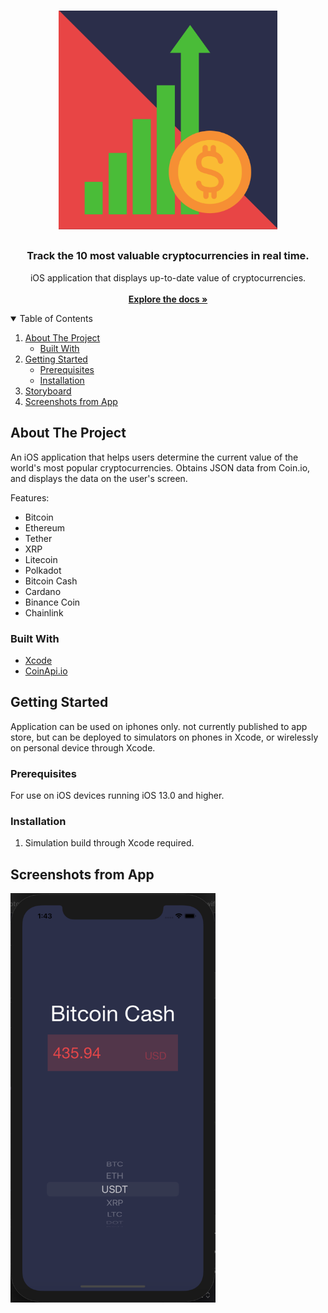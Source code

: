 
<br />
<p align="center">
  <a href="https://github.com/MelissaAppel/Cryptocurrency-Tracker">
    <img src="images/CryptoLogo.png" alt="Logo" width="350" height="350">
  </a>

  <h2 align="center"></h2>
  <h3 align="center">Track the 10 most valuable cryptocurrencies in real time.</h4>

  <p align="center">
    iOS application that displays up-to-date value of cryptocurrencies. 
    <br />
    <br />
    <a href="https://github.com/MelissaAppel/Cryptocurrency-Tracker"><strong>Explore the docs »</strong></a>
    <br />
  </p>
</p>



<!-- TABLE OF CONTENTS -->
<details open="open">
  <summary>Table of Contents</summary>
  <ol>
    <li>
      <a href="#about-the-project">About The Project</a>
      <ul>
        <li><a href="#built-with">Built With</a></li>
      </ul>
    </li>
    <li>
      <a href="#getting-started">Getting Started</a>
      <ul>
        <li><a href="#prerequisites">Prerequisites</a></li>
        <li><a href="#installation">Installation</a></li>
      </ul>
    </li>
    <li><a href="#usage">Storyboard</a></li>
    <li><a href="#usage">Screenshots from App</a></li>
  </ol>
</details>



<!-- ABOUT THE PROJECT -->
## About The Project
An iOS application that helps users determine the current value of the world's most popular cryptocurrencies. Obtains JSON data from Coin.io, and displays the data on the user's screen.

Features:
* Bitcoin
* Ethereum
* Tether
* XRP
* Litecoin
* Polkadot
* Bitcoin Cash
* Cardano
* Binance Coin
* Chainlink


### Built With

* [Xcode](https://developer.apple.com/xcode/)
* [CoinApi.io](https://www.coinapi.io/)




<!-- GETTING STARTED -->
## Getting Started
Application can be used on iphones only. not currently published to app store, but can be deployed to simulators on phones in Xcode, or wirelessly on personal device through Xcode. 

### Prerequisites
For use on iOS devices running iOS 13.0 and higher. 

### Installation

1. Simulation build through Xcode required.

<!-- USAGE EXAMPLES -->
## Screenshots from App
<img src="images/Cryptocurrency.png" alt="Logo" width="328" height="655">








